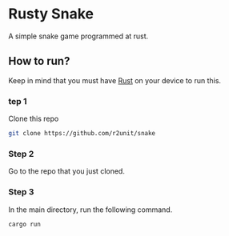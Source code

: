 # Rusty Snake
A simple snake game programmed at rust. 

## How to run?
Keep in mind that you must have [Rust](https://www.rust-lang.org/tools/install) on your device to run this. 

### tep 1
Clone this repo
```bash
git clone https://github.com/r2unit/snake
```

### Step 2
Go to the repo that you just cloned.

### Step 3
In the main directory, run the following command.

```bash
cargo run 
```

